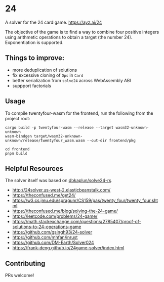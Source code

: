 # 24

A solver for the 24 card game. https://ayz.ai/24

The objective of the game is to find a way to combine four positive integers using arithmetic operations to obtain a target (the number 24).
Exponentiation is supported.

## Things to improve:

- more deduplication of solutions
- fix excessive cloning of `Ops` in `Card`
- better serialization from `solve24` across WebAssembly ABI
- suppport factorials

## Usage

To compile twentyfour-wasm for the frontend, run the following from the project root:

```
cargo build -p twentyfour-wasm --release --target wasm32-unknown-unknown
wasm-bindgen target/wasm32-unknown-unknown/release/twentyfour_wasm.wasm --out-dir frontend/pkg

cd frontend
pnpm build
```

## Helpful Resources

The solver itself was based on [dbkaplun/solve24-rs](https://github.com/dbkaplun/solve24-rs).

- http://24solver.us-west-2.elasticbeanstalk.com/
- https://theconfused.me/get24/
- https://w3.cs.jmu.edu/spragunr/CS159/pas/twenty_four/twenty_four.shtml
- https://theconfused.me/blog/solving-the-24-game/
- https://leetcode.com/problems/24-game/
- https://math.stackexchange.com/questions/2785407/proof-of-solutions-to-24-operations-game
- https://github.com/gsingh93/24-solver
- https://github.com/mhfan/inrust
- https://github.com/DM-Earth/Solver024
- https://frank-deng.github.io/24game-solver/index.html

## Contributing

PRs welcome!
